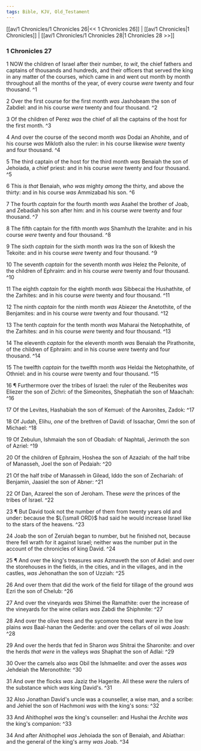 ```yaml
---
tags: Bible, KJV, Old_Testament
---
```


[[av/1 Chronicles/1 Chronicles 26|<< 1 Chronicles 26]] | [[av/1 Chronicles|1 Chronicles]] | [[av/1 Chronicles/1 Chronicles 28|1 Chronicles 28 >>]]

### 1 Chronicles 27

1 NOW the children of Israel after their number, _to_ _wit_, the chief fathers and captains of thousands and hundreds, and their officers that served the king in any matter of the courses, which came in and went out month by month throughout all the months of the year, of every course _were_ twenty and four thousand. ^1

2 Over the first course for the first month _was_ Jashobeam the son of Zabdiel: and in his course _were_ twenty and four thousand. ^2

3 Of the children of Perez _was_ the chief of all the captains of the host for the first month. ^3

4 And over the course of the second month _was_ Dodai an Ahohite, and of his course _was_ Mikloth also the ruler: in his course likewise _were_ twenty and four thousand. ^4

5 The third captain of the host for the third month _was_ Benaiah the son of Jehoiada, a chief priest: and in his course _were_ twenty and four thousand. ^5

6 This _is_ _that_ Benaiah, _who_ _was_ mighty _among_ the thirty, and above the thirty: and in his course _was_ Ammizabad his son. ^6

7 The fourth _captain_ for the fourth month _was_ Asahel the brother of Joab, and Zebadiah his son after him: and in his course _were_ twenty and four thousand. ^7

8 The fifth captain for the fifth month _was_ Shamhuth the Izrahite: and in his course _were_ twenty and four thousand. ^8

9 The sixth _captain_ for the sixth month _was_ Ira the son of Ikkesh the Tekoite: and in his course _were_ twenty and four thousand. ^9

10 The seventh _captain_ for the seventh month _was_ Helez the Pelonite, of the children of Ephraim: and in his course _were_ twenty and four thousand. ^10

11 The eighth _captain_ for the eighth month _was_ Sibbecai the Hushathite, of the Zarhites: and in his course _were_ twenty and four thousand. ^11

12 The ninth _captain_ for the ninth month _was_ Abiezer the Anetothite, of the Benjamites: and in his course _were_ twenty and four thousand. ^12

13 The tenth _captain_ for the tenth month _was_ Maharai the Netophathite, of the Zarhites: and in his course _were_ twenty and four thousand. ^13

14 The eleventh _captain_ for the eleventh month _was_ Benaiah the Pirathonite, of the children of Ephraim: and in his course _were_ twenty and four thousand. ^14

15 The twelfth _captain_ for the twelfth month _was_ Heldai the Netophathite, of Othniel: and in his course _were_ twenty and four thousand. ^15

16 ¶ Furthermore over the tribes of Israel: the ruler of the Reubenites _was_ Eliezer the son of Zichri: of the Simeonites, Shephatiah the son of Maachah: ^16

17 Of the Levites, Hashabiah the son of Kemuel: of the Aaronites, Zadok: ^17

18 Of Judah, Elihu, _one_ of the brethren of David: of Issachar, Omri the son of Michael: ^18

19 Of Zebulun, Ishmaiah the son of Obadiah: of Naphtali, Jerimoth the son of Azriel: ^19

20 Of the children of Ephraim, Hoshea the son of Azaziah: of the half tribe of Manasseh, Joel the son of Pedaiah: ^20

21 Of the half _tribe_ of Manasseh in Gilead, Iddo the son of Zechariah: of Benjamin, Jaasiel the son of Abner: ^21

22 Of Dan, Azareel the son of Jeroham. These _were_ the princes of the tribes of Israel. ^22

23 ¶ But David took not the number of them from twenty years old and under: because the $L{\small ORD}$ had said he would increase Israel like to the stars of the heavens. ^23

24 Joab the son of Zeruiah began to number, but he finished not, because there fell wrath for it against Israel; neither was the number put in the account of the chronicles of king David. ^24

25 ¶ And over the king's treasures _was_ Azmaveth the son of Adiel: and over the storehouses in the fields, in the cities, and in the villages, and in the castles, _was_ Jehonathan the son of Uzziah: ^25

26 And over them that did the work of the field for tillage of the ground _was_ Ezri the son of Chelub: ^26

27 And over the vineyards _was_ Shimei the Ramathite: over the increase of the vineyards for the wine cellars _was_ Zabdi the Shiphmite: ^27

28 And over the olive trees and the sycomore trees that _were_ in the low plains _was_ Baal-hanan the Gederite: and over the cellars of oil _was_ Joash: ^28

29 And over the herds that fed in Sharon _was_ Shitrai the Sharonite: and over the herds _that_ _were_ in the valleys _was_ Shaphat the son of Adlai: ^29

30 Over the camels also _was_ Obil the Ishmaelite: and over the asses _was_ Jehdeiah the Meronothite: ^30

31 And over the flocks _was_ Jaziz the Hagerite. All these _were_ the rulers of the substance which _was_ king David's. ^31

32 Also Jonathan David's uncle was a counseller, a wise man, and a scribe: and Jehiel the son of Hachmoni _was_ with the king's sons: ^32

33 And Ahithophel _was_ the king's counseller: and Hushai the Archite _was_ the king's companion: ^33

34 And after Ahithophel _was_ Jehoiada the son of Benaiah, and Abiathar: and the general of the king's army _was_ Joab. ^34
